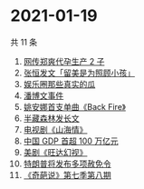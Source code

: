 # 2021-01-19

共 11 条

<!-- BEGIN -->
<!-- 最后更新时间 Tue Jan 19 2021 09:40:52 GMT+0800 (CST) -->
1. [网传郑爽代孕生产 2 子](https://www.zhihu.com/search?q=郑爽)
1. [张恒发文「留美是为照顾小孩」](https://www.zhihu.com/search?q=张恒)
1. [娱乐圈那些真实的瓜](https://www.zhihu.com/search?q=娱乐圈)
1. [潘博文事件](https://www.zhihu.com/search?q=潘博文事件)
1. [姚安娜首支单曲《Back Fire》](https://www.zhihu.com/search?q=姚安娜)
1. [半藏森林发长文](https://www.zhihu.com/search?q=半藏森林)
1. [电视剧《山海情》](https://www.zhihu.com/search?q=山海情)
1. [中国 GDP 首超 100 万亿元](https://www.zhihu.com/search?q=中国gdp)
1. [美剧《旺达幻视》](https://www.zhihu.com/search?q=旺达幻视)
1. [特朗普将发布多项赦免令](https://www.zhihu.com/search?q=特朗普赦免)
1. [《奇葩说》第七季第八期](https://www.zhihu.com/search?q=奇葩说)
<!-- END -->
